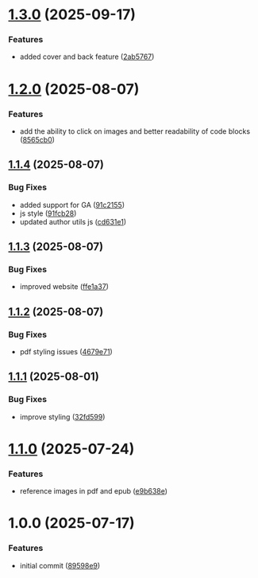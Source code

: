 # [1.3.0](https://github.com/xavidop/book-template/compare/v1.2.0...v1.3.0) (2025-09-17)


### Features

* added cover and back feature ([2ab5767](https://github.com/xavidop/book-template/commit/2ab5767563e8d03d85b08ef837403b7fe298fb26))

# [1.2.0](https://github.com/xavidop/book-template/compare/v1.1.4...v1.2.0) (2025-08-07)


### Features

* add the ability to click on images and better readability of code blocks ([8565cb0](https://github.com/xavidop/book-template/commit/8565cb060c5b05f473fb8b3dcb011ca874599683))

## [1.1.4](https://github.com/xavidop/book-template/compare/v1.1.3...v1.1.4) (2025-08-07)


### Bug Fixes

* added support for GA ([91c2155](https://github.com/xavidop/book-template/commit/91c21559479f8d34fc86665892d4902c9a47e721))
* js style ([91fcb28](https://github.com/xavidop/book-template/commit/91fcb28dc3416ffe60ca13a38ccfd992a56b74d4))
* updated author utils js ([cd631e1](https://github.com/xavidop/book-template/commit/cd631e1d5c7eb900ffe893c55d871bcc4614e3b8))

## [1.1.3](https://github.com/xavidop/book-template/compare/v1.1.2...v1.1.3) (2025-08-07)


### Bug Fixes

* improved website ([ffe1a37](https://github.com/xavidop/book-template/commit/ffe1a375f85baf82f3913b6f3c1c9842f1fd63f2))

## [1.1.2](https://github.com/xavidop/book-template/compare/v1.1.1...v1.1.2) (2025-08-07)


### Bug Fixes

* pdf styling issues ([4679e71](https://github.com/xavidop/book-template/commit/4679e71e38f3dae849b3b14128cef7869d5d79c3))

## [1.1.1](https://github.com/xavidop/book-template/compare/v1.1.0...v1.1.1) (2025-08-01)


### Bug Fixes

* improve styling ([32fd599](https://github.com/xavidop/book-template/commit/32fd599ffc3235f52f5b155aad84245b7c59c0df))

# [1.1.0](https://github.com/xavidop/book-template/compare/v1.0.0...v1.1.0) (2025-07-24)


### Features

* reference images in pdf and epub ([e9b638e](https://github.com/xavidop/book-template/commit/e9b638ea14741af52a055c8d6039a988ed8ceabf))

# 1.0.0 (2025-07-17)


### Features

* initial commit ([89598e9](https://github.com/xavidop/book-template/commit/89598e9be0135e4affee7216f1493372abc7148a))

